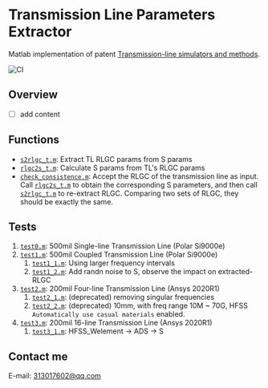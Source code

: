 # Transmission Line Parameters Extractor

Matlab implementation of patent [Transmission-line simulators and methods](https://patents.google.com/patent/US8892414B1/en).

![CI](https://github.com/grwei/transmission-line-params-extractor/workflows/CI/badge.svg?branch=matlab)

## Overview

- [ ] add content

## Functions

- [`s2rlgc_t.m`](s2rlgc_t.m): Extract TL RLGC params from S params
- [`rlgc2s_t.m`](rlgc2s_t.m): Calculate S params from TL's RLGC params
- [`check_consistence.m`](check_consistence.m): Accept the RLGC of the transmission line as input. Call [`rlgc2s_t.m`](rlgc2s_t.m) to obtain the corresponding S parameters, and then call [`s2rlgc_t.m`](s2rlgc_t.m) to re-extract RLGC. Comparing two sets of RLGC, they should be exactly the same.

## Tests

1. [`test0.m`](test0.m): 500mil Single-line Transmission Line (Polar Si9000e)
2. [`test1.m`](test1.m): 500mil Coupled Transmission Line (Polar Si9000e)
   1. [`test1_1.m`](test1_1.m): Using larger frequency intervals
   2. [`test1_2.m`](test1_2.m): Add randn noise to S, observe the impact on extracted-RLGC
3. [`test2.m`](test2.m): 200mil Four-line Transmission Line (Ansys 2020R1)
   1. [`test2_1.m`](test2_1.m): (deprecated) removing singular frequencies
   2. [`test2_2.m`](test2_2.m): (deprecated) 10mm, with freq range 10M ~ 70G, HFSS `Automatically use casual materials` enabled.
4. [`test3.m`](test3.m): 200mil 16-line Transmission Line (Ansys 2020R1)
   1. [`test3_1.m`](test3_1.m): HFSS_Welement -> ADS -> S 

## Contact me

E-mail: 313017602@qq.com
